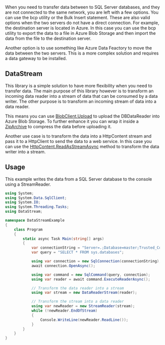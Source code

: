 When you need to transfer data between to SQL Server databases, and they are not connected to the same network, you are left with a few options.
You can use the bcp utility or the Bulk Insert statement. These are also valid options
when the two servers do not have a direct connection. For example, the destination server
is located in Azure. In this case you can use the bcp utility to export the data to a file
in Azure Blob Storage and then import the data from the file to the destination server.

Another option is to use something like Azure Data Feactory to move the data between the
two servers. This is a more complex solution and requires a data gateway to be installed.

## DataStream
This library is a simple solution to have more flexibility when you need to transfer data.
The main purpose of this library however is to transform an incoming data reader into a
stream of data that can be consumed by a data writer. The other purpose is to transform
an incoming stream of data into a data reader.

This means you can use [BlobClient.Upload](https://learn.microsoft.com/en-us/dotnet/api/azure.storage.blobs.blobclient.upload?view=azure-dotnet#azure-storage-blobs-blobclient-upload(system-io-stream-system-boolean-system-threading-cancellationtoken)) to upload the DBDataReader into Azure Blob Storage.
To further enhance it you can wrap it inside a [ZipArchive](https://learn.microsoft.com/en-us/dotnet/api/system.io.compression.ziparchive) to compress the data before uploading it.

Another use case is to transform the data into a HttpContent stream and pass it to 
a HttpClient to send the data to a web service. In this case you can use the
[HttpContent.ReadAsStreamAsync](https://learn.microsoft.com/en-us/dotnet/api/system.net.http.httpcontent.readasstreamasync) method to transform the data writer into a stream.

## Usage
This example writes the data from a SQL Server database to the console using a StreamReader.

```csharp
using System;
using System.Data.SqlClient;
using System.IO;
using System.Threading.Tasks;
using DataStream;

namespace DataStreamExample
{
	class Program
	{
		static async Task Main(string[] args)
		{
			var connectionString = "Server=.;Database=master;Trusted_Connection=True;";
			var query = "SELECT * FROM sys.databases";

			using var connection = new SqlConnection(connectionString);
			await connection.OpenAsync();

			using var command = new SqlCommand(query, connection);
			using var reader = await command.ExecuteReaderAsync();

			// Transform the data reader into a stream
			using var stream = new DataReaderStream(reader);

			// Transform the stream into a data reader
			using var newReader = new StreamReader(stream);
			while (!newReader.EndOfStream)
			{
				Console.WriteLine(newReader.ReadLine());
			}
		}
	}
}
```